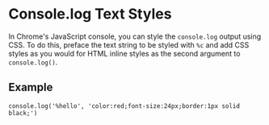 # Console.log Text Styles

In Chrome's JavaScript console, you can style the `console.log` output using CSS. To do this, preface the text string to be styled with `%c` and add CSS styles as you would for HTML inline styles as the second argument to `console.log()`.

## Example

`console.log('%hello', 'color:red;font-size:24px;border:1px solid black;')`
